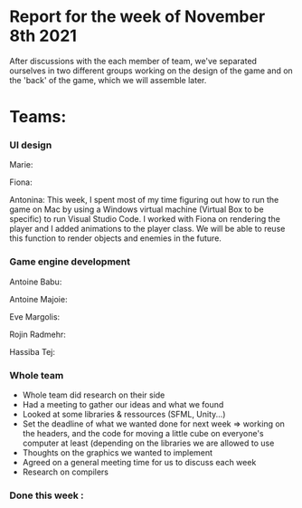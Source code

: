 #  Report for the week of November 8th 2021
After discussions with the each member of team, we've separated ourselves in two different groups working on the design of the game and on the 'back' of the game, which we will assemble later.

# Teams:

### UI design

Marie:




Fiona:




Antonina: This week, I spent most of my time figuring out how to run the game on Mac by using a Windows virtual machine (Virtual Box to be specific) to run Visual Studio Code. I worked with Fiona on rendering the player and I added animations to the player class. We will be able to reuse this function to render objects and enemies in the future.



### Game engine development
Antoine Babu:




Antoine Majoie:





Eve Margolis:





Rojin Radmehr:




Hassiba Tej:


### Whole team
- Whole team did research on their side
- Had a meeting to gather our ideas and what we found
- Looked at some libraries & ressources (SFML, Unity...)
- Set the deadline of what we wanted done for next week => working on the headers, and the code for moving a little cube on everyone's computer at least (depending on the libraries we are allowed to use
- Thoughts on the graphics we wanted to implement
- Agreed on a general meeting time for us to discuss each week
- Research on compilers

### Done this week :
